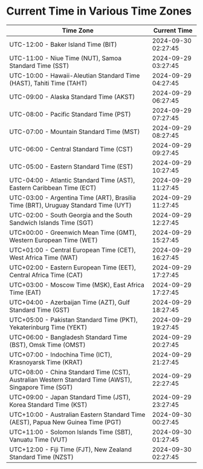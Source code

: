 # Current Time in Various Time Zones

| Time Zone | Current Time |
|-----------|--------------|
| UTC-12:00 - Baker Island Time (BIT) | 2024-09-30 02:27:45 |
| UTC-11:00 - Niue Time (NUT), Samoa Standard Time (SST) | 2024-09-29 03:27:45 |
| UTC-10:00 - Hawaii-Aleutian Standard Time (HAST), Tahiti Time (TAHT) | 2024-09-29 04:27:45 |
| UTC-09:00 - Alaska Standard Time (AKST) | 2024-09-29 06:27:45 |
| UTC-08:00 - Pacific Standard Time (PST) | 2024-09-29 07:27:45 |
| UTC-07:00 - Mountain Standard Time (MST) | 2024-09-29 08:27:45 |
| UTC-06:00 - Central Standard Time (CST) | 2024-09-29 09:27:45 |
| UTC-05:00 - Eastern Standard Time (EST) | 2024-09-29 10:27:45 |
| UTC-04:00 - Atlantic Standard Time (AST), Eastern Caribbean Time (ECT) | 2024-09-29 11:27:45 |
| UTC-03:00 - Argentina Time (ART), Brasília Time (BRT), Uruguay Standard Time (UYT) | 2024-09-29 11:27:45 |
| UTC-02:00 - South Georgia and the South Sandwich Islands Time (SGT) | 2024-09-29 12:27:45 |
| UTC±00:00 - Greenwich Mean Time (GMT), Western European Time (WET) | 2024-09-29 15:27:45 |
| UTC+01:00 - Central European Time (CET), West Africa Time (WAT) | 2024-09-29 16:27:45 |
| UTC+02:00 - Eastern European Time (EET), Central Africa Time (CAT) | 2024-09-29 17:27:45 |
| UTC+03:00 - Moscow Time (MSK), East Africa Time (EAT) | 2024-09-29 17:27:45 |
| UTC+04:00 - Azerbaijan Time (AZT), Gulf Standard Time (GST) | 2024-09-29 18:27:45 |
| UTC+05:00 - Pakistan Standard Time (PKT), Yekaterinburg Time (YEKT) | 2024-09-29 19:27:45 |
| UTC+06:00 - Bangladesh Standard Time (BST), Omsk Time (OMST) | 2024-09-29 20:27:45 |
| UTC+07:00 - Indochina Time (ICT), Krasnoyarsk Time (KRAT) | 2024-09-29 21:27:45 |
| UTC+08:00 - China Standard Time (CST), Australian Western Standard Time (AWST), Singapore Time (SGT) | 2024-09-29 22:27:45 |
| UTC+09:00 - Japan Standard Time (JST), Korea Standard Time (KST) | 2024-09-29 23:27:45 |
| UTC+10:00 - Australian Eastern Standard Time (AEST), Papua New Guinea Time (PGT) | 2024-09-30 00:27:45 |
| UTC+11:00 - Solomon Islands Time (SBT), Vanuatu Time (VUT) | 2024-09-30 01:27:45 |
| UTC+12:00 - Fiji Time (FJT), New Zealand Standard Time (NZST) | 2024-09-30 02:27:45 |
